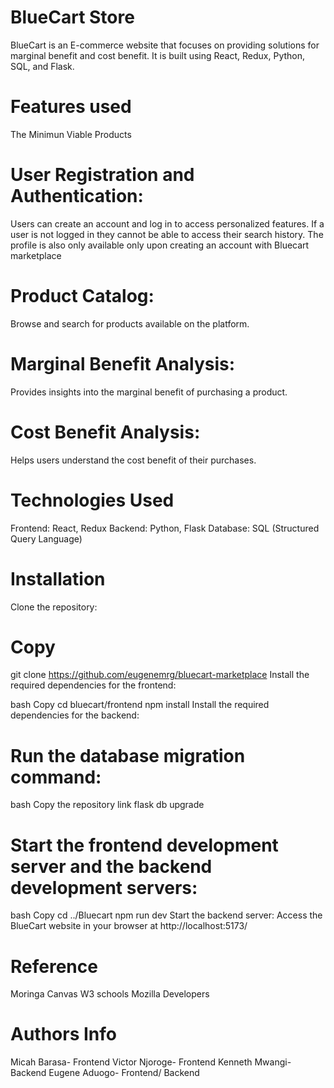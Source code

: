 # BlueCart Store
BlueCart is an E-commerce website that focuses on providing solutions for marginal benefit and cost benefit. 
It is built using React, Redux, Python, SQL, and Flask.

# Features used
The Minimun Viable Products

# User Registration and Authentication: 
Users can create an account and log in to access personalized features.
If a user is not logged in they cannot be able to access their search history. The profile is also only available only upon creating an account with Bluecart marketplace


# Product Catalog:
 Browse and search for products available on the platform.

# Marginal Benefit Analysis: 
Provides insights into the marginal benefit of purchasing a product.

# Cost Benefit Analysis: 
Helps users understand the cost benefit of their purchases.

# Technologies Used
Frontend: React, Redux
Backend: Python, Flask
Database: SQL (Structured Query Language)

# Installation
Clone the repository:


# Copy
git clone https://github.com/eugenemrg/bluecart-marketplace
Install the required dependencies for the frontend:

bash
Copy
cd bluecart/frontend
npm install
Install the required dependencies for the backend:

# Run the database migration command:

bash
Copy the repository link
flask db upgrade

# Start the frontend development server and the backend development servers:

bash
Copy
cd ../Bluecart
npm run dev
Start the backend server:
Access the BlueCart website in your browser at http://localhost:5173/

# Reference
Moringa Canvas
W3 schools
Mozilla Developers


# Authors Info
Micah Barasa- Frontend
Victor Njoroge- Frontend
Kenneth Mwangi- Backend
Eugene Aduogo- Frontend/ Backend